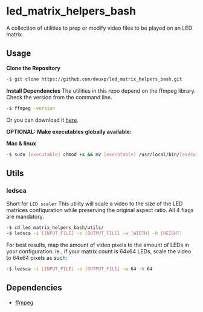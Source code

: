 # led_matrix_helpers_bash

A collection of utilities to prep or modify video files to be played on an LED matrix

## Usage

**Clone the Repository**

```bash
-$ git clone https://github.com/deuxp/led_matrix_helpers_bash.git
```

**Install Dependencies**
The utilities in this repo depend on the ffmpeg library. Check the version from the command line.

```bash
-$ ffmpeg -version
```

Or you can download it [here](https://ffmpeg.org/download.html).

**OPTIONAL: Make executables globally available:**

**Mac & linux**

```bash
-$ sudo [executable] chmod +x && mv [executable] /usr/local/bin/[executable]
```

## Utils

### ledsca

Short for `LED scaler` This utility will scale a video to the size of the LED matrices configuration while preserving the original aspect ratio.
All 4 flags are mandatory.

```bash
-$ cd led_matrix_helpers_bash/utils/
-$ ledsca -i [INPUT_FILE] -o [OUTPUT_FILE] -w [WIDTH] -h [HEIGHT]
```

For best results, map the amount of video pixels to the amount of LEDs in your configuration.
ie., if your matrix count is 64x64 LEDs, scale the video to 64x64 pixels as such:

```bash
-$ ledsca -i [INPUT_FILE] -o [OUTPUT_FILE] -w 64 -h 64
```

## Dependencies

-   [ffmpeg](https://ffmpeg.org/download.html)
